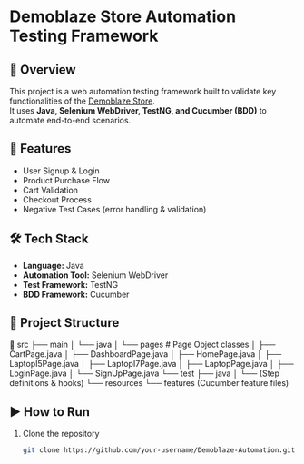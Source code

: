 # Demoblaze Store Automation Testing Framework

## 📌 Overview
This project is a web automation testing framework built to validate key functionalities of the [Demoblaze Store](https://www.demoblaze.com/).  
It uses **Java, Selenium WebDriver, TestNG, and Cucumber (BDD)** to automate end-to-end scenarios.

## 🚀 Features
- User Signup & Login  
- Product Purchase Flow  
- Cart Validation  
- Checkout Process  
- Negative Test Cases (error handling & validation)

## 🛠️ Tech Stack
- **Language:** Java  
- **Automation Tool:** Selenium WebDriver  
- **Test Framework:** TestNG  
- **BDD Framework:** Cucumber  

## 📂 Project Structure
📂 src
├── main
│   └── java
│       └── pages               # Page Object classes
│           ├── CartPage.java
│           ├── DashboardPage.java
│           ├── HomePage.java
│           ├── LaptopI5Page.java
│           ├── LaptopI7Page.java
│           ├── LaptopPage.java
│           ├── LoginPage.java
│           └── SignUpPage.java
└── test
├── java
│ └── (Step definitions & hooks)
└── resources
└── features (Cucumber feature files)
## ▶️ How to Run
1. Clone the repository  
   ```bash
   git clone https://github.com/your-username/Demoblaze-Automation.git
